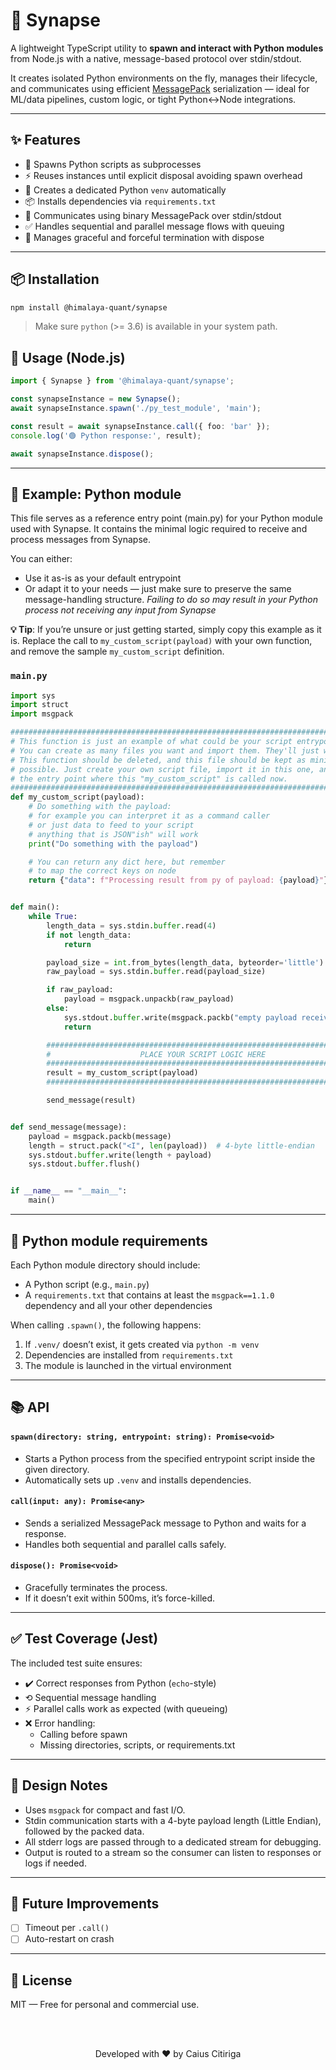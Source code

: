 # 🧬 Synapse

A lightweight TypeScript utility to **spawn and interact with Python modules** from Node.js with a native, message-based protocol over stdin/stdout.

It creates isolated Python environments on the fly, manages their lifecycle, and communicates using efficient [MessagePack](https://msgpack.org/index.html) serialization — ideal for ML/data pipelines, custom logic, or tight Python↔Node integrations.

---

## ✨ Features

- 🔄 Spawns Python scripts as subprocesses
- ⚡️ Reuses instances until explicit disposal avoiding spawn overhead
- 🐍 Creates a dedicated Python `venv` automatically
- 📦 Installs dependencies via `requirements.txt`
- 📡 Communicates using binary MessagePack over stdin/stdout
- ✅ Handles sequential and parallel message flows with queuing
- 🧹 Manages graceful and forceful termination with dispose

---

## 📦 Installation

```bash
npm install @himalaya-quant/synapse
```

> Make sure `python` (>= 3.6) is available in your system path.

## 🚀 Usage (Node.js)

```ts
import { Synapse } from '@himalaya-quant/synapse';

const synapseInstance = new Synapse();
await synapseInstance.spawn('./py_test_module', 'main');

const result = await synapseInstance.call({ foo: 'bar' });
console.log('🟢 Python response:', result);

await synapseInstance.dispose();
```

---

## 🧪 Example: Python module

This file serves as a reference entry point (main.py) for your Python module used with Synapse. It contains the minimal logic required to receive and process messages from Synapse.

You can either:

- Use it as-is as your default entrypoint
- Or adapt it to your needs — just make sure to preserve the same message-handling structure.
  _Failing to do so may result in your Python process not receiving any input from Synapse_

**💡 Tip**: If you’re unsure or just getting started, simply copy this example as it is.
Replace the call to `my_custom_script(payload)` with your own function, and remove the sample `my_custom_script` definition.

### `main.py`

```python
import sys
import struct
import msgpack

################################################################################
# This function is just an example of what could be your script entrypoint
# You can create as many files you want and import them. They'll just work.
# This function should be deleted, and this file should be kept as minimal as
# possible. Just create your own script file, import it in this one, and call
# the entry point where this "my_custom_script" is called now.
################################################################################
def my_custom_script(payload):
    # Do something with the payload:
    # for example you can interpret it as a command caller
    # or just data to feed to your script
    # anything that is JSON"ish" will work
    print("Do something with the payload")

    # You can return any dict here, but remember
    # to map the correct keys on node
    return {"data": f"Processing result from py of payload: {payload}"}


def main():
    while True:
        length_data = sys.stdin.buffer.read(4)
        if not length_data:
            return

        payload_size = int.from_bytes(length_data, byteorder='little')
        raw_payload = sys.stdin.buffer.read(payload_size)

        if raw_payload:
            payload = msgpack.unpackb(raw_payload)
        else:
            sys.stdout.buffer.write(msgpack.packb("empty payload received"))
            return

        ########################################################################
        #                    PLACE YOUR SCRIPT LOGIC HERE
        ########################################################################
        result = my_custom_script(payload)
        ########################################################################

        send_message(result)


def send_message(message):
    payload = msgpack.packb(message)
    length = struct.pack("<I", len(payload))  # 4-byte little-endian
    sys.stdout.buffer.write(length + payload)
    sys.stdout.buffer.flush()


if __name__ == "__main__":
    main()
```

---

## 📁 Python module requirements

Each Python module directory should include:

- A Python script (e.g., `main.py`)
- A `requirements.txt` that contains at least the `msgpack==1.1.0` dependency
  and all your other dependencies

When calling `.spawn()`, the following happens:

1. If `.venv/` doesn’t exist, it gets created via `python -m venv`
2. Dependencies are installed from `requirements.txt`
3. The module is launched in the virtual environment

---

## 📚 API

#### `spawn(directory: string, entrypoint: string): Promise<void>`

- Starts a Python process from the specified entrypoint script inside the given directory.
- Automatically sets up `.venv` and installs dependencies.

#### `call(input: any): Promise<any>`

- Sends a serialized MessagePack message to Python and waits for a response.
- Handles both sequential and parallel calls safely.

#### `dispose(): Promise<void>`

- Gracefully terminates the process.
- If it doesn’t exit within 500ms, it’s force-killed.

---

## ✅ Test Coverage (Jest)

The included test suite ensures:

- ✔️ Correct responses from Python (`echo`-style)
- ⟲ Sequential message handling
- ⚡ Parallel calls work as expected (with queueing)
- ❌ Error handling:
    - Calling before spawn
    - Missing directories, scripts, or requirements.txt

---

## 🔑 Design Notes

- Uses `msgpack` for compact and fast I/O.
- Stdin communication starts with a 4-byte payload length (Little Endian), followed by the packed data.
- All stderr logs are passed through to a dedicated stream for debugging.
- Output is routed to a stream so the consumer can listen to responses or logs if needed.

---

## 🔮 Future Improvements

- [ ] Timeout per `.call()`
- [ ] Auto-restart on crash

---

## 📜 License

MIT — Free for personal and commercial use.

<br/>
<br/>
<p align="center">Developed with ❤️ by Caius Citiriga</p>
